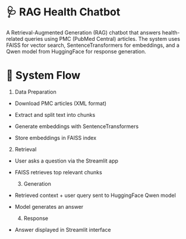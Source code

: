 # 🩺 RAG Health Chatbot

A Retrieval-Augmented Generation (RAG) chatbot that answers health-related queries using PMC (PubMed Central) articles.
The system uses FAISS for vector search, SentenceTransformers for embeddings, and a Qwen model from HuggingFace for response generation.

# 🚀 System Flow

  1. Data Preparation

* Download PMC articles (XML format)

* Extract and split text into chunks

* Generate embeddings with SentenceTransformers

* Store embeddings in FAISS index

2. Retrieval

* User asks a question via the Streamlit app

* FAISS retrieves top relevant chunks

  3. Generation

* Retrieved context + user query sent to HuggingFace Qwen model

* Model generates an answer

  4. Response

* Answer displayed in Streamlit interface
